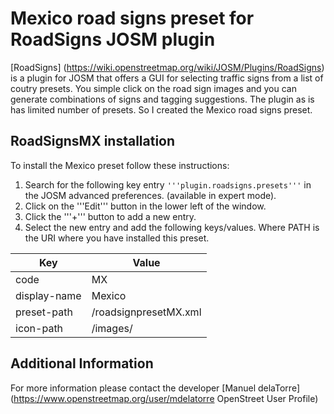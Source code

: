 # Mexico road signs preset for RoadSigns JOSM plugin


[RoadSigns] (https://wiki.openstreetmap.org/wiki/JOSM/Plugins/RoadSigns) is a plugin for JOSM that offers a GUI for selecting traffic signs from a list of coutry presets. You simple click on the road sign images and you can generate combinations of signs and tagging suggestions. The plugin as is has limited number of presets. So I created the Mexico road signs preset.

## RoadSignsMX installation 

To install the Mexico preset follow these instructions:
<br />
1. Search for the following key entry <code>'''plugin.roadsigns.presets'''</code> in the JOSM advanced preferences. (available in expert mode).
2. Click on the '''Edit''' button in the lower left of the window.
3. Click the '''+''' button to add a new entry.
4. Select the new entry and add the following keys/values. Where PATH is the URI where you have installed this preset.   

| Key          | Value                       |
|--------------|-----------------------------|
| code         | MX                          |
| display-name | Mexico                      |
| preset-path  | <PATH>/roadsignpresetMX.xml |
| icon-path    | <PATH>/images/              |

## Additional Information

For more information please contact the developer [Manuel delaTorre] (https://www.openstreetmap.org/user/mdelatorre OpenStreet User Profile)
